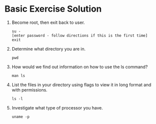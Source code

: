 # Basic Exercise Solution

1. Become root, then exit back to user.  

    ``` 
    su -   
    [enter password - follow directions if this is the first time]
    exit
    ```

2. Determine what directory you are in.

    `pwd`

3. How would we find out information on how to use the ls command?

    `man ls`

4. List the files in your directory using flags to view it in long format and with permissions.

    `ls -l`

5. Investigate what type of processor you have.

    `uname -p`
